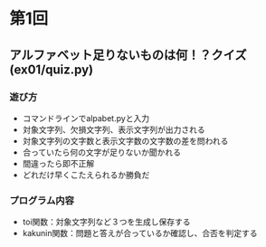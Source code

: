 # 第1回
## アルファベット足りないものは何！？クイズ(ex01/quiz.py)
### 遊び方
* コマンドラインでalpabet.pyと入力
* 対象文字列、欠損文字列、表示文字列が出力される
* 対象文字列の文字数と表示文字数の文字数の差を問われる
* 合っていたら何の文字が足りないか聞かれる
* 間違ったら即不正解
* どれだけ早くこたえられるか勝負だ
### プログラム内容
* toi関数：対象文字列など３つを生成し保存する
* kakunin関数：問題と答えが合っているか確認し、合否を判定する
